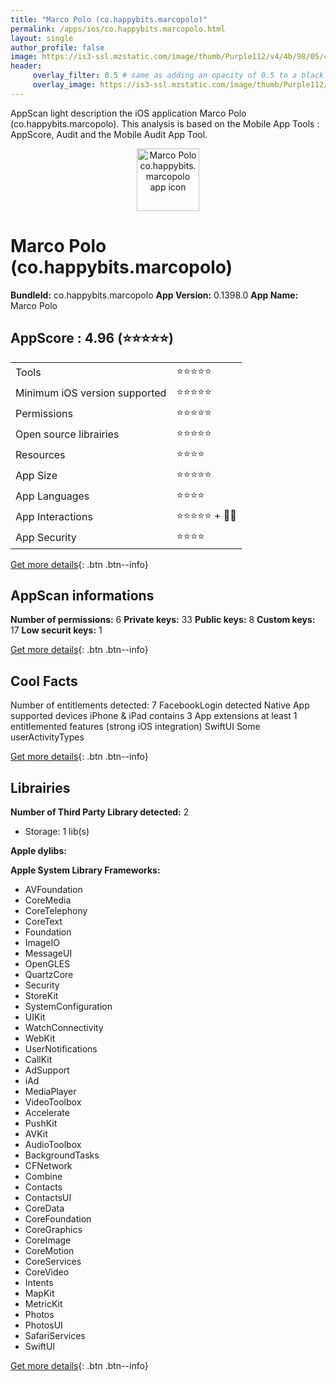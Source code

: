 ```yaml
---
title: "Marco Polo (co.happybits.marcopolo)"
permalink: /apps/ios/co.happybits.marcopolo.html
layout: single
author_profile: false
image: https://is3-ssl.mzstatic.com/image/thumb/Purple112/v4/4b/98/05/4b98050d-2414-2f0d-8b8f-5b0dc1dc812e/MarcoPoloIcon-0-1x_U007emarketing-0-7-0-sRGB-85-220.png/512x512bb.jpg
header: 
     overlay_filter: 0.5 # same as adding an opacity of 0.5 to a black background
     overlay_image: https://is3-ssl.mzstatic.com/image/thumb/Purple112/v4/4b/98/05/4b98050d-2414-2f0d-8b8f-5b0dc1dc812e/MarcoPoloIcon-0-1x_U007emarketing-0-7-0-sRGB-85-220.png/512x512bb.jpg
---
```

AppScan light description the iOS application Marco Polo (co.happybits.marcopolo). This analysis is based on the Mobile App Tools : AppScore, Audit and the Mobile Audit App Tool.

  
  
<div style="text-align: center;"><img src="https://is3-ssl.mzstatic.com/image/thumb/Purple112/v4/4b/98/05/4b98050d-2414-2f0d-8b8f-5b0dc1dc812e/MarcoPoloIcon-0-1x_U007emarketing-0-7-0-sRGB-85-220.png/512x512bb.jpg" width="100" height="100" alt="Marco Polo co.happybits.marcopolo app icon"></div>  
  
# Marco Polo (co.happybits.marcopolo)

**BundleId:** co.happybits.marcopolo
**App Version:** 0.1398.0
**App Name:** Marco Polo


## AppScore : 4.96 (⭐️⭐️⭐️⭐️⭐️) 

<table>
<tr><td> Tools </td><td> ⭐️⭐️⭐️⭐️⭐️ </td></tr>
<tr><td> Minimum iOS version supported </td><td> ⭐️⭐️⭐️⭐️⭐️ </td></tr>
<tr><td> Permissions </td><td> ⭐️⭐️⭐️⭐️⭐️ </td></tr>
<tr><td> Open source librairies </td><td> ⭐️⭐️⭐️⭐️⭐️ </td></tr>
<tr><td> Resources </td><td> ⭐️⭐️⭐️⭐️ </td></tr>
<tr><td> App Size </td><td> ⭐️⭐️⭐️⭐️⭐️ </td></tr>
<tr><td> App Languages </td><td> ⭐️⭐️⭐️⭐️ </td></tr>
<tr><td> App Interactions </td><td> ⭐️⭐️⭐️⭐️⭐️ + 🌟🌟 </td></tr>
<tr><td> App Security </td><td> ⭐️⭐️⭐️⭐️ </td></tr>
</table>

[Get more details](/pricing.html){: .btn .btn--info}  
  
## AppScan informations 

**Number of permissions:** 6
**Private keys:** 33
**Public keys:** 8
**Custom keys:** 17
**Low securit keys:** 1
  
[Get more details](/pricing.html){: .btn .btn--info}

## Cool Facts

Number of entitlements detected: 7
FacebookLogin detected
Native App
supported devices iPhone & iPad
contains 3 App extensions
at least 1 entitlemented features (strong iOS integration)
SwiftUI
Some userActivityTypes
  
[Get more details](/pricing.html){: .btn .btn--info}

## Librairies 
**Number of Third Party Library detected:** 2
- Storage: 1 lib(s)

**Apple dylibs:**


**Apple System Library Frameworks:**
- AVFoundation
- CoreMedia
- CoreTelephony
- CoreText
- Foundation
- ImageIO
- MessageUI
- OpenGLES
- QuartzCore
- Security
- StoreKit
- SystemConfiguration
- UIKit
- WatchConnectivity
- WebKit
- UserNotifications
- CallKit
- AdSupport
- iAd
- MediaPlayer
- VideoToolbox
- Accelerate
- PushKit
- AVKit
- AudioToolbox
- BackgroundTasks
- CFNetwork
- Combine
- Contacts
- ContactsUI
- CoreData
- CoreFoundation
- CoreGraphics
- CoreImage
- CoreMotion
- CoreServices
- CoreVideo
- Intents
- MapKit
- MetricKit
- Photos
- PhotosUI
- SafariServices
- SwiftUI


  
[Get more details](/pricing.html){: .btn .btn--info}


